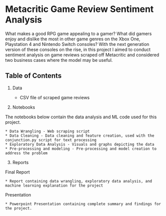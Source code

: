 # Metacritic Game Review Sentiment Analysis
What makes a good RPG game appealing to a gamer? What did gamers enjoy and dislike the most in other game genres on the Xbox One, Playstation 4 and Nintendo Switch consoles? With the next generation version of these consoles on the rise, in this project I aimed to conduct sentiment analysis on game reviews scraped off Metacritic and considered two business cases where the model may be useful.

## Table of Contents
1. Data
    * CSV file of scraped game reviews

2. Notebooks
 
 The notebooks below contain the data analysis and ML code used for this project.
 
    * Data Wrangling - Web scraping script
    * Data Cleaning - Data cleaning and feature creation, used with the conjunction.py script for text processing
    * Exploratory Data Analysis - Visuals and graphs depicting the data
    * Pre-processing and modeling - Pre-processing and model creation to address the problem

3. Reports
 
 Final Report
 
    * Report containing data wrangling, exploratory data analysis, and machine learning explanation for the project
 
 Presentation
 
    * Powerpoint Presentation containing complete summary and findings for the project.
